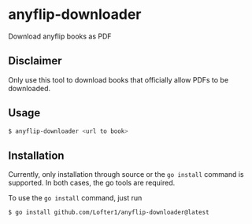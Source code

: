 # anyflip-downloader
Download anyflip books as PDF

## Disclaimer
Only use this tool to download books that officially allow PDFs to be downloaded.

## Usage

```sh
$ anyflip-downloader <url to book>
```

## Installation

Currently, only installation through source or the `go install` command is supported. In both cases, the go tools are required.

To use the `go install` command, just run 

```sh
$ go install github.com/Lofter1/anyflip-downloader@latest
```
